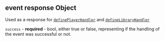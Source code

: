 ## event response Object

Used as a response for [`definePlayerHandler`](../requests/definePlayerHandler.md) and [`defineLibraryHandler`](../requests/defineLibraryHandler.md)

``success`` - **required** - bool, either true or false, representing if the handling of the event was successful or not.